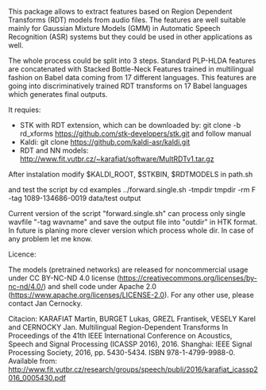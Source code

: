   This package allows to extract features based on Region Dependent Transforms (RDT) models from audio files.
The features are well suitable mainly for Gaussian Mixture Models (GMM) in Automatic Speech Recognition (ASR) systems but they could be used in other applications as well.

The whole process could be split into 3 steps. Standard PLP-HLDA features are concatenated with Stacked Bottle-Neck Features trained in multilingual fashion on Babel data coming from 17 different languages.
This features are going into discriminatively trained RDT transforms on 17 Babel languages which generates final outputs.

It requies:
 -  STK with RDT extension, which can be downloaded by:
    git clone -b rd_xforms https://github.com/stk-developers/stk.git
      and follow manual  
 -  Kaldi: git clone https://github.com/kaldi-asr/kaldi.git
 -  RDT and NN models: http://www.fit.vutbr.cz/~karafiat/software/MultRDTv1.tar.gz


After instalation modify $KALDI_ROOT, $STKBIN, $RDTMODELS
in path.sh

and test the script by 
cd examples
../forward.single.sh -tmpdir tmpdir -rm F -tag 1089-134686-0019 data/test output


Current version of the script "forward.single.sh" can process only single wavfile "-tag wavname" and save the output file into "outdir" in HTK format.
In future is planing more clever version which process whole dir.
In case of any problem let me know.



Licence:

The models (pretrained networks) are released for noncommercial usage under CC BY-NC-ND 4.0 license (https://creativecommons.org/licenses/by-nc-nd/4.0/) and shell code under Apache 2.0 (https://www.apache.org/licenses/LICENSE-2.0). For any other use, please contact Jan Cernocky.

Citacion:
KARAFIAT Martin, BURGET Lukas, GREZL Frantisek, VESELY Karel and CERNOCKY Jan. Multilingual Region-Dependent Transforms
In Proceedings of the 41th IEEE International Conference on Acoustics, Speech and Signal Processing (ICASSP 2016), 2016. Shanghai: IEEE Signal Processing Society, 2016, pp. 5430-5434. ISBN 978-1-4799-9988-0.
Available from: http://www.fit.vutbr.cz/research/groups/speech/publi/2016/karafiat_icassp2016_0005430.pdf
